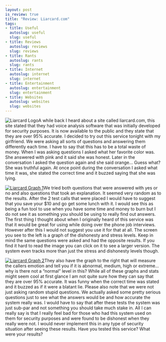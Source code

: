 ```yaml
--- 
layout: post
is_review: true
title: "Review: Liarcard.com"
tags: 
- title: Useful
  autoslug: useful
  slug: useful
- title: Reviews
  autoslug: reviews
  slug: reviews
- title: Rants
  autoslug: rants
  slug: rants
- title: Internet
  autoslug: internet
  slug: internet
- title: Entertainment
  autoslug: entertainment
  slug: entertainment
- title: Websites
  autoslug: websites
  slug: websites
---
```


![Liarcard Logo](http://josephcrawford.com/wp-content/uploads/2008/04/picture-4.jpg)A while back I heard about a site called liarcard.com, this site stated that they had voice analysis software that was initially developed for security purposes.  It is now available to the public and they state that they are over 95% accurate.  I decided to try out this service tonight with my girlfriend.  We were asking all sorts of questions and answering them differently each time.  I have to say that this has to be a total waste of money.  When I was asking questions I asked what her favorite color was.  She answered with pink and it said she was honest.  Later in the conversation I asked the question again and she said orange…  Guess what?  She was truthful again.  At once point during the conversation I asked what time it was, she stated the correct time and it buzzed saying that she was lying.
<!--more-->


[![Liarcard Graph 1](http://josephcrawford.com/wp-content/uploads/2008/04/graph1.jpg)](http://josephcrawford.com/wp-content/uploads/2008/04/graph1.jpg "Liarcard Graph 1")We tried both questions that were answered with yes or no and also questions that took an explanation.  It seemed very random as to the results.  After the 2 test calls that were placed I would have to suggest that you save your $10 and go get some lunch with it.  I would see this as being a fun tool to use when you have some time and money to burn but I do not see it as something you should be using to really find out answers.  The first thing I thought about when I originally heard of this service was that it would be great for using while doing over the phone job interviews.  However after this I would not suggest you use it for that at all.  The screen you see to the left is a graph of the dishonesty and stress levels.  Keep in mind the same questions were asked and had the opposite results.  If you find it hard to read the image you can click on it to see a larger version. The system even tracks more than just the stress and dishonesty levels though. 

[![Liarcard Graph 2](http://josephcrawford.com/wp-content/uploads/2008/04/graph2.jpg)](http://josephcrawford.com/wp-content/uploads/2008/04/graph2.jpg "Liarcard Graph 2")They also have the graph to the right that will measure the callers emotion and tell you if it is abnormal, medium, high or extreme…  why is there not a “normal” level in this?  While all of these graphs and stats might seem cool at first glance I am not quite sure how they can say that they are over 95% accurate.  It was funny when the correct time was stated and it buzzed as if it were a blatant lie.  Please also note that we were not just asking random stupid questions.  We actually asked some pretty serious questions just to see what the answers would be and how accurate the system really was.  I would have to say that after these tests the system was just sub-par and not something you should take much stake in.  All I can really say is that I really feel bad for those who had this system used on them for security purposes and were found to be dishonest when they really were not.  I would never implement this in any type of security situation after seeing these results.  Have you tested this service?  What were your results?
